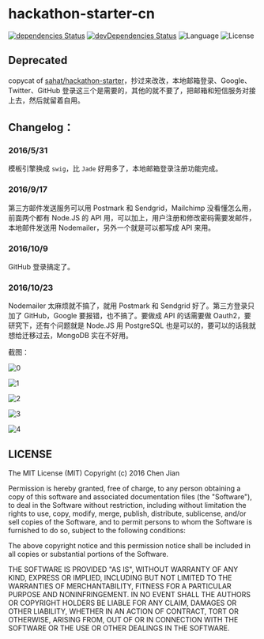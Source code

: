 # hackathon-starter-cn

[![dependencies Status](https://david-dm.org/lsdlab/hackathon-starter-cn/status.svg?style=flat-square)](https://david-dm.org/lsdlab/hackathon-starter-cn)
[![devDependencies Status](https://david-dm.org/lsdlab/hackathon-starter-cn/dev-status.svg?style=flat-square)](https://david-dm.org/lsdlab/hackathon-starter-cn?type=dev)
![Language](https://img.shields.io/badge/language-Node.js-brightgreen.svg?style=flat-square)
![License](https://img.shields.io/badge/license-MIT-blue.svg?style=flat-square)

## Deprecated

copycat of [sahat/hackathon-starter](https://github.com/sahat/hackathon-starter)，抄过来改改，本地邮箱登录、Google、Twitter、GitHub 登录这三个是需要的，其他的就不要了，把邮箱和短信服务对接上去，然后就留着自用。

## Changelog：
### 2016/5/31

模板引擎换成 `swig`，比 `Jade` 好用多了，本地邮箱登录注册功能完成。

### 2016/9/17

第三方邮件发送服务可以用 Postmark 和 Sendgrid，Mailchimp 没看懂怎么用，前面两个都有 Node.JS 的 API 用，可以加上，用户注册和修改密码需要发邮件，本地邮件发送用 Nodemailer，另外一个就是可以都写成 API 来用。

### 2016/10/9

GitHub 登录搞定了。

### 2016/10/23

Nodemailer 太麻烦就不搞了，就用 Postmark 和 Sendgrid 好了。第三方登录只加了 GitHub，Google 要报错，也不搞了。要做成 API 的话需要做 Oauth2，要研究下，还有个问题就是 Node.JS 用 PostgreSQL 也是可以的，要可以的话我就想给迁移过去，MongoDB 实在不好用。

截图：

![0](https://breakwire.me/images/hackathon-starter-cn/hackathon-starter-cn-0.png)

![1](https://breakwire.me/images/hackathon-starter-cn/hackathon-starter-cn-1.png)

![2](https://breakwire.me/images/hackathon-starter-cn/hackathon-starter-cn-2.png)

![3](https://breakwire.me/images/hackathon-starter-cn/hackathon-starter-cn-3.png)

![4](https://breakwire.me/images/hackathon-starter-cn/hackathon-starter-cn-4.png)



## LICENSE

The MIT License (MIT)
Copyright (c) 2016 Chen Jian

Permission is hereby granted, free of charge, to any person obtaining a copy
of this software and associated documentation files (the "Software"), to deal
in the Software without restriction, including without limitation the rights
to use, copy, modify, merge, publish, distribute, sublicense, and/or sell
copies of the Software, and to permit persons to whom the Software is
furnished to do so, subject to the following conditions:

The above copyright notice and this permission notice shall be included in all
copies or substantial portions of the Software.

THE SOFTWARE IS PROVIDED "AS IS", WITHOUT WARRANTY OF ANY KIND,
EXPRESS OR IMPLIED, INCLUDING BUT NOT LIMITED TO THE WARRANTIES OF
MERCHANTABILITY, FITNESS FOR A PARTICULAR PURPOSE AND NONINFRINGEMENT.
IN NO EVENT SHALL THE AUTHORS OR COPYRIGHT HOLDERS BE LIABLE FOR ANY CLAIM,
DAMAGES OR OTHER LIABILITY, WHETHER IN AN ACTION OF CONTRACT, TORT OR
OTHERWISE, ARISING FROM, OUT OF OR IN CONNECTION WITH THE SOFTWARE OR THE USE
OR OTHER DEALINGS IN THE SOFTWARE.

